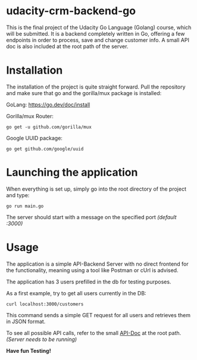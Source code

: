 # udacity-crm-backend-go

This is the final project of the Udacity Go Language (Golang) course, which will be submitted.
It is a backend completely written in Go, offering a few endpoints in order to process, save and change customer info.
A small API doc is also included at the root path of the server.

# Installation

The installation of the project is quite straight forward.
Pull the repository and make sure that go and the gorilla/mux package is installed:

GoLang: 
https://go.dev/doc/install

Gorilla/mux Router:
```
go get -u github.com/gorilla/mux
```

Google UUID package:
```
go get github.com/google/uuid
```

# Launching the application
When everything is set up, simply go into the root directory of the project and type:
```
go run main.go
```
The server should start with a message on the specified port _(default :3000)_

# Usage
The application is a simple API-Backend Server with no direct frontend for the functionality, meaning using a tool like Postman or cUrl is advised.

The application has 3 users prefilled in the db for testing purposes.

As a first example, try to get all users currently in the DB:

```
curl localhost:3000/customers
```

This command sends a simple GET request for all users and retrieves them in JSON format.

To see all possible API calls, refer to the small [API-Doc](http://localhost:3000/) at the root path. _(Server needs to be running)_

__Have fun Testing!__